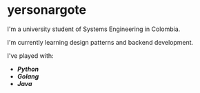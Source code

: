# yersonargote


I'm a university student of Systems Engineering in Colombia.

I'm currently learning design patterns and backend development.

I've played with:

- ***Python***
- ***Golang***
- ***Java***
